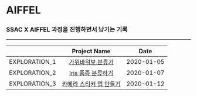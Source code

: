 # AIFFEL

### SSAC X AIFFEL 과정을 진행하면서 남기는 기록

---

|             |               Project Name               |  Date    |
|:-----------:|:----------------------------------------:|:--------:|
|EXPLORATION_1|[가위바위보 분류기](./exploration_1)       |2020-01-05|
|EXPLORATION_2|[Iris 품종 분류하기](./exploration_2)      |2020-01-07|
|EXPLORATION_3|[카메라 스티커 앱 만들기](./exploration_3) |2020-01-12|
